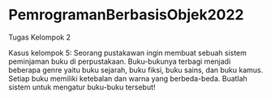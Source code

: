 # PemrogramanBerbasisObjek2022

Tugas Kelompok 2

Kasus kelompok 5:
Seorang pustakawan ingin membuat sebuah sistem peminjaman buku di perpustakaan. Buku-bukunya terbagi menjadi beberapa genre yaitu buku sejarah, buku fiksi, buku sains, dan buku kamus. Setiap buku memiliki ketebalan dan warna yang berbeda-beda. Buatlah sistem untuk mengatur buku-buku tersebut!
